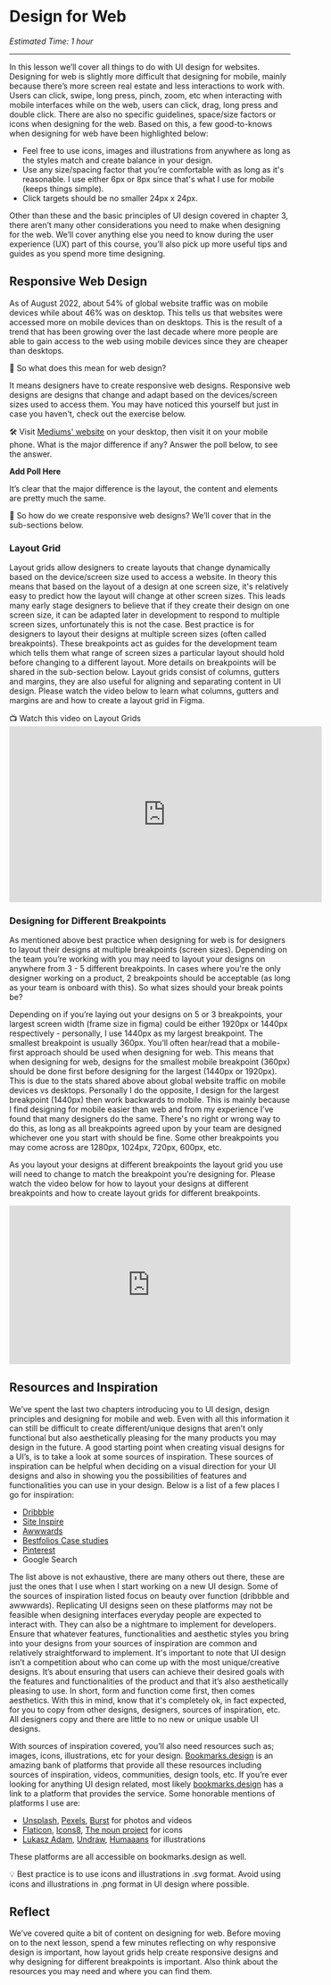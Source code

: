 # Design for Web
*Estimated Time: 1 hour*

---

In this lesson we’ll cover all things to do with UI design for websites. Designing for web is slightly more difficult that designing for mobile, mainly because there’s more screen real estate and less interactions to work with. Users can click, swipe, long press, pinch, zoom, etc when interacting with mobile interfaces while on the web, users can click, drag, long press and double click. There are also no specific guidelines, space/size factors or icons when designing for the web. Based on this, a few good-to-knows when designing for web have been highlighted below:

- Feel free to use icons, images and illustrations from anywhere as long as the styles match and create balance in your design. 
- Use any size/spacing factor that you’re comfortable with as long as it's reasonable. I use either 6px or 8px since that's what I use for mobile (keeps things simple). 
- Click targets should be no smaller 24px x 24px.

Other than these and the basic principles of UI design covered in chapter 3, there aren’t many other considerations you need to make when designing for the web. We’ll cover anything else you need to know during the user experience (UX) part of this course, you’ll also pick up more useful tips and guides as you spend more time designing. 


## Responsive Web Design
As of August 2022, about 54% of global website traffic was on mobile devices while about 46% was on desktop. This tells us that websites were accessed more on mobile devices than on desktops. This is the result of a trend that has been growing over the last decade where more people are able to gain access to the web using mobile devices since they are cheaper than desktops. 

<aside>
🤔 So what does this mean for web design?  
</aside>

It means designers have to create responsive web designs. Responsive web designs are designs that change and adapt based on the devices/screen sizes used to access them. You may have noticed this yourself but just in case you haven't, check out the exercise below.


<aside>
 🛠️ Visit <a href="https://medium.com" target="_blank">Mediums' website</a> on your desktop, then visit it on your mobile phone. What is the major difference if any? Answer the poll below, to see the answer. 
  </aside>

**Add Poll Here**

It’s clear that the major difference is the layout, the content and elements are pretty much the same.


<aside>
🤔 So how do we create responsive web designs? We’ll cover that in the sub-sections below.
</aside>  


### Layout Grid
Layout grids allow designers to create layouts that change dynamically based on the device/screen size used to access a website. In theory this means that based on the layout of a design at one screen size, it's relatively easy to predict how the layout will change at other screen sizes. This leads many early stage designers to believe that if they create their design on one screen size, it can be adapted later in development to respond to multiple screen sizes, unfortunately this is not the case. Best practice is for designers to layout their designs at multiple screen sizes (often called breakpoints). These breakpoints act as guides for the development team which tells them what range of screen sizes a particular layout should hold before changing to a different layout. More details on breakpoints will be shared in the sub-section below. Layout grids consist of columns, gutters and margins, they are also useful for aligning and separating content in UI design. Please watch the video below to learn what columns, gutters and margins are and how to create a layout grid in Figma. 

<aside>
📺 Watch this video on Layout Grids
</aside>

<iframe width="560" height="315" src="https://www.youtube.com/embed/zd8wrAdURN0" title="YouTube video player" frameborder="0" allow="accelerometer; autoplay; clipboard-write; encrypted-media; gyroscope; picture-in-picture" allowfullscreen></iframe>


### Designing for Different Breakpoints
As mentioned above best practice when designing for web is for designers to layout their designs at multiple breakpoints (screen sizes). Depending on the team you’re working with you may need to layout your designs on anywhere from 3 - 5 different breakpoints. In cases where you're the only designer working on a product, 2 breakpoints should be acceptable (as long as your team is onboard with this). So what sizes should your break points be?

Depending on if you’re laying out your designs on 5 or 3 breakpoints, your largest screen width (frame size in figma) could be either 1920px or 1440px respectively - personally, I use 1440px as my largest breakpoint. The smallest breakpoint is usually 360px. You’ll often hear/read that a mobile-first approach should be used when designing for web. This means that when designing for web, designs for the smallest mobile breakpoint (360px) should be done first before designing for the largest (1440px or 1920px). This is due to the stats shared above about global website traffic on mobile devices vs desktops. Personally I do the opposite, I design for the largest breakpoint (1440px) then work backwards to mobile. This is mainly because I find designing for mobile easier than web and from my experience I’ve found that many designers do the same. There's no right or wrong way to do this, as long as all breakpoints agreed upon by your team are designed whichever one you start with should be fine. Some other breakpoints you may come across are 1280px, 1024px, 720px, 600px, etc. 

As you layout your designs at different breakpoints the layout grid you use will need to change to match the breakpoint you’re designing for. Please watch the video below for how to layout your designs at different breakpoints and how to create layout grids for different breakpoints.


<div style="position: relative; padding-bottom: 56.25%; height: 0;"><iframe width="560" height="315" src="https://www.youtube.com/embed/4U-OjQn2T1I" title="YouTube video player" frameborder="0" allow="accelerometer; autoplay; clipboard-write; encrypted-media; gyroscope; picture-in-picture; web-share" allowfullscreen style="position: absolute; top: 0; left: 0; width: 100%; height: 100%;"></iframe>
</div>


## Resources and Inspiration
We’ve spent the last two chapters introducing you to UI design, design principles and designing for mobile and web. Even with all this information it can still be difficult to create different/unique designs that aren’t only functional but also aesthetically pleasing for the many products you may design in the future. A good starting point when creating visual designs for a UI’s, is to take a look at some sources of inspiration. These sources of inspiration can be helpful when deciding on a visual direction for your UI designs and also in showing you the possibilities of features and functionalities you can use in your design. Below is a list of a few places I go for inspiration:

- [Dribbble](https://dribbble.com/)
- [Site Inspire](https://www.siteinspire.com/)
- [Awwwards](https://www.awwwards.com/)
- [Bestfolios Case studies](https://www.bestfolios.com/casestudy)
- [Pinterest](https://www.pinterest.com)
- Google Search

The list above is not exhaustive, there are many others out there, these are just the ones that I use when I start working on a new UI design. Some of the sources of inspiration listed focus on beauty over function (dribbble and awwwards). Replicating UI designs seen on these platforms may not be feasible when designing interfaces everyday people are expected to interact with. They can also be a nightmare to implement for developers. Ensure that whatever features, functionalities and aesthetic styles you bring into your designs from your sources of inspiration are common and relatively straightforward to implement. It's important to note that UI design isn’t a competition about who can come up with the most unique/creative designs. It’s about ensuring that users can achieve their desired goals with the features and functionalities of the product and that it’s also aesthetically pleasing to use. In short, form and function come first, then comes aesthetics. With this in mind, know that it's completely ok, in fact expected, for you to copy from other designs, designers, sources of inspiration, etc. All designers copy and there are little to no new or unique usable UI designs.

With sources of inspiration covered, you’ll also need resources such as; images, icons, illustrations, etc for your design. [Bookmarks.design](https://www.bookmarks.design/) is an amazing bank of platforms that provide all these resources including sources of inspiration, videos, communities, design tools, etc. If you’re ever looking for anything UI design related, most likely [bookmarks.design](https://www.bookmarks.design/) has a link to a platform that provides the service. Some honorable mentions of platforms I use are:

- [Unsplash](https://unsplash.com/), [Pexels](https://www.pexels.com/), [Burst](https://burst.shopify.com/) for photos and videos
- [Flaticon](https://www.flaticon.com/), [Icons8](https://icons8.com/), [The noun project](https://thenounproject.com/) for icons
- [Lukasz Adam](https://lukaszadam.com/illustrations), [Undraw](https://undraw.co/illustrations), [Humaaans](https://www.humaaans.com/) for illustrations

These platforms are all accessible on bookmarks.design as well. 

<aside> 💡  Best practice is to use icons and illustrations in .svg format. Avoid using icons and illustrations in .png format in UI design where possible.
  </aside>


## Reflect
We’ve covered quite a bit of content on designing for web. Before moving on to the next lesson, spend a few minutes reflecting on why responsive design is important, how layout grids help create responsive designs and why designing for different breakpoints is important. Also think about the resources you may need and where you can find them. 

